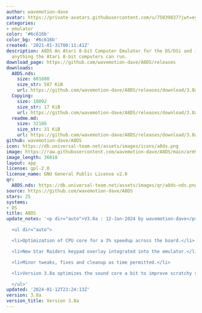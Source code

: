 ```yaml
---
author: wavemotion-dave
avatar: https://private-avatars.githubusercontent.com/u/75039837?jwt=eyJhbGciOiJIUzI1NiIsInR5cCI6IkpXVCJ9.eyJpc3MiOiJnaXRodWIuY29tIiwiYXVkIjoicmF3LmdpdGh1YnVzZXJjb250ZW50LmNvbSIsImtleSI6ImtleTEiLCJleHAiOjE3MzQ2MzI4ODAsIm5iZiI6MTczNDYzMTY4MCwicGF0aCI6Ii91Lzc1MDM5ODM3In0.KUCLKFFbkj81LniALwPcOJOzhB4_gf76rGYLVjOHq9M&v=4
categories:
- emulator
color: '#6c616b'
color_bg: '#6c616b'
created: '2021-01-31T00:11:41Z'
description: A8DS An Atari 8-bit Computer Emulator for the DS/DSi and includes virtually
  anything the Atari 8-bit computers can run.
download_page: https://github.com/wavemotion-dave/A8DS/releases
downloads:
  A8DS.nds:
    size: 601600
    size_str: 587 KiB
    url: https://github.com/wavemotion-dave/A8DS/releases/download/3.8a/A8DS.nds
  Copying:
    size: 18092
    size_str: 17 KiB
    url: https://github.com/wavemotion-dave/A8DS/releases/download/3.8a/Copying
  readme.md:
    size: 32186
    size_str: 31 KiB
    url: https://github.com/wavemotion-dave/A8DS/releases/download/3.8a/readme.md
github: wavemotion-dave/A8DS
icon: https://db.universal-team.net/assets/images/icons/a8ds.png
image: https://raw.githubusercontent.com/wavemotion-dave/A8DS/main/arm9/gfx/bgTop.png
image_length: 36018
layout: app
license: gpl-2.0
license_name: GNU General Public License v2.0
qr:
  A8DS.nds: https://db.universal-team.net/assets/images/qr/a8ds-nds.png
source: https://github.com/wavemotion-dave/A8DS
stars: 25
systems:
- DS
title: A8DS
update_notes: '<p dir="auto">V3.8a : 12-Jan-2024 by wavemotion-dave</p>

  <ul dir="auto">

  <li>Optimization of CPU core for a 3% speedup across the board.</li>

  <li>New Star Raiders keypad overlay integrated into the emulator.</li>

  <li>Minor tweaks, fixes and cleanup as time permitted.</li>

  <li>Version 3.8a optimizes the sound core a bit to improve scratchy sounds.</li>

  </ul>'
updated: '2024-01-12T23:24:13Z'
version: 3.8a
version_title: Version 3.8a
---
```

